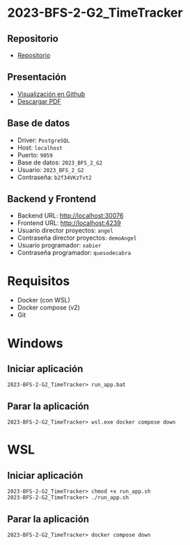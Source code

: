 # 2023-BFS-2-G2_TimeTracker
## Repositorio
* [Repositorio](https://github.com/CampusDual/2023-BFS-2-G2_TimeTracker)
## Presentación
* [Visualización en Github](https://github.com/CampusDual/2023-BFS-2-G2_TimeTracker/blob/main/DEMO_DAY/TimeTrackerPresentaci%C3%B3n.pdf)
* [Descargar PDF](https://raw.github.com/CampusDual/2023-BFS-2-G2_TimeTracker/main/DEMO_DAY/TimeTrackerPresentaci%C3%B3n.pdf)
## Base de datos
* Driver: `PostgreSQL`
* Host: `localhost`
* Puerto: `9059`
* Base de datos: `2023_BFS_2_G2`
* Usuario: `2023_BFS_2_G2`
* Contraseña: `b2f34VKzTvt2`
## Backend y Frontend
* Backend URL: [http://localhost:30076](http://localhost:30076)
* Frontend URL: [http://localhost:4239](http://localhost:4239)
* Usuario director proyectos: `angel`
* Contraseña director proyectos: `demoAngel`
* Usuario programador: `xabier`
* Contraseña programador: `quesodecabra`

# Requisitos
* Docker (con WSL)
* Docker compose (v2)
* Git

# Windows
## Iniciar aplicación
```
2023-BFS-2-G2_TimeTracker> run_app.bat
```
## Parar la aplicación
```
2023-BFS-2-G2_TimeTracker> wsl.exe docker compose down
```

# WSL
## Iniciar aplicación
```
2023-BFS-2-G2_TimeTracker> chmod +x run_app.sh
2023-BFS-2-G2_TimeTracker> ./run_app.sh
```
## Parar la aplicación
```
2023-BFS-2-G2_TimeTracker> docker compose down
```
